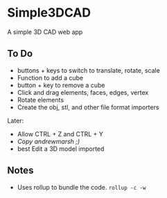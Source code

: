 # Simple3DCAD
A simple 3D CAD web app 

## To Do
- buttons + keys to switch to translate, rotate, scale
- Function to add a cube
- button + key to remove a cube
- Click and drag elements, faces, edges, vertex
- Rotate elements
- Create the obj, stl, and other file format importers

Later:
- Allow CTRL + Z and CTRL + Y
- *Copy andrewmarsh ;)*
- best Edit a 3D model imported

## Notes
- Uses rollup to bundle the code. `rollup -c -w`
